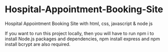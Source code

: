 # Hospital-Appointment-Booking-Site
Hospital Appointment Booking Site with html, css, javascript &amp; node js

If you want to run this project locally, then you will have to run npm i to install Node.js packages and dependencies,
npm install express and npm install bcrypt are also required.

